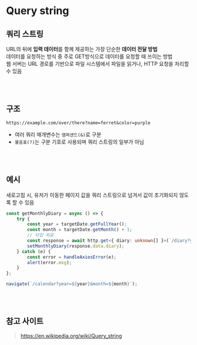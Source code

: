 # Query string

## 쿼리 스트링 

URL의 뒤에 **입력 데이터**를 함께 제공하는 가장 단순한 **데이터 전달 방법**  
데이터를 요청하는 방식 중 주로 GET방식으로 데이터를 요청할 때 쓰이는 방법  
웹 서버는 URL 경로를 기반으로 파일 시스템에서 파일을 읽거나, HTTP 요청을 처리할 수 있음

<br><br>

## 구조

```
https://example.com/over/there?name=ferret&color=purple
```

* 여러 쿼리 매개변수는 `앰퍼샌드(&)`로 구분
* `물음표(?)`는 구분 기호로 사용되며 쿼리 스트링의 일부가 아님

<br><br>

## 예시

새로고침 시, 유저가 이동한 페이지 값을 쿼리 스트링으로 넘겨서 값이 초기화되지 않도록 할 수 있음

```ts
const getMonthlyDiary = async () => {
    try {
        const year = targetDate.getFullYear();
        const month = targetDate.getMonth() + 1;
        // 타입 피료
        const response = await http.get<{ diary: unknown[] }>(`/diary?year=${year}&month=${month}`);
        setMonthlyDiary(response.data.diary);
    } catch (e) {
        const error = handleAxiosError(e);
        alert(error.msg);
    }
};
```

```ts
navigate(`/calendar?year=${year}&month=${month}`);
```

<br><br>

## 참고 사이트 

> https://en.wikipedia.org/wiki/Query_string
